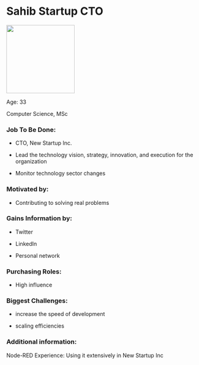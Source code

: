 # Sahib Startup CTO

<img title="" src="https://lh3.googleusercontent.com/D06YyLStGeVt-BuI0M1ZtA4i6uACYZP1rtpEdJnxUOuKtDpcG7_lF8gE7NHADv521fdCob7zkLAwmJ8qReWHKUrO7u3NXaSZEnhnzXN3Sos7xwnaSYOYIXAietoYwErdS10xw6CAHM9JBWHdNpanDDurk0PttCYJbrjsNPlZNjRXhaAl9ayiuueg2Zt0Sg" alt="" width="178" data-align="left">

Age: 33

Computer Science, MSc

### Job To Be Done:

- CTO, New Startup Inc.

- Lead the technology vision, strategy, innovation, and execution for the organization

- Monitor technology sector changes

### Motivated by:

- Contributing to solving real problems

### Gains Information by:

- Twitter

- LinkedIn

- Personal network

### Purchasing Roles:

- High influence 

### Biggest Challenges:

- increase the speed of development

- scaling efficiencies

### Additional information:

Node-RED Experience: Using it extensively in New Startup Inc
